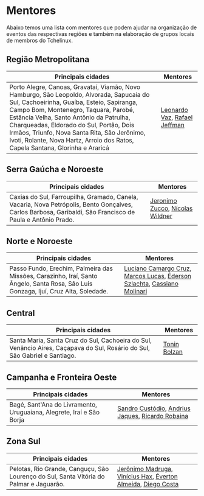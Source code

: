 Mentores
========

Abaixo temos uma lista com mentores que podem ajudar na organização de eventos das respectivas regiões e também na elaboração de grupos locais de membros do Tchelinux.

## Região Metropolitana

| Principais cidades     | Mentores                                                                       |
|------------------------|--------------------------------------------------------------------------------|
| Porto Alegre, Canoas, Gravataí, Viamão, Novo Hamburgo, São Leopoldo, Alvorada, Sapucaia do Sul, Cachoeirinha, Guaíba, Esteio, Sapiranga, Campo Bom, Montenegro, Taquara, Parobé, Estância Velha, Santo Antônio da Patrulha, Charqueadas, Eldorado do Sul, Portâo, Dois Irmãos, Triunfo, Nova Santa Rita, São Jerônimo, Ivoti, Rolante, Nova Hartz, Arroio dos Ratos, Capela Santana, Glorinha e Araricá | [Leonardo Vaz](https://people.tchelinux.org/leonardovaz), [Rafael Jeffman](https://people.tchelinux.org/rafasgj) |

## Serra Gaúcha e Noroeste

| Principais cidades     | Mentores                                                                       |
|------------------------|--------------------------------------------------------------------------------|
| Caxias do Sul, Farroupilha, Gramado, Canela, Vacaria, Nova Petrópolis, Bento Gonçalves, Carlos Barbosa, Garibaldi, São Francisco de Paula e Antônio Prado. |  [Jeronimo Zucco](https://people.tchelinux.org/jczucco), [Nícolas Wildner](https://people.tchelinux.org/nwildner) |

## Norte e Noroeste

| Principais cidades     | Mentores                                                                       |
|------------------------|--------------------------------------------------------------------------------|
| Passo Fundo, Erechim, Palmeira das Missões, Carazinho, Iraí, Santo Ângelo, Santa Rosa, São Luis Gonzaga, Ijuí, Cruz Alta, Soledade. | [Luciano Camargo Cruz](https://people.tchelinux.org/lccruz), [Marcos Lucas](https://people.tchelinux.org/marcoslucas), [Éderson Szlachta](https://people.tchelinux.org/edersonszlachta), [Cassiano Molinari](https://people.tchelinux.org/cassianomolinari) |

## Central

| Principais cidades     | Mentores                                                                       |
|------------------------|--------------------------------------------------------------------------------|
| Santa Maria, Santa Cruz do Sul, Cachoeira do Sul, Venâncio Aires, Caçapava do Sul, Rosário do Sul, São Gabriel e Santiago. | [Tonin Bolzan](https://people.tchelinux.org/toninbolzan) | 

## Campanha e Fronteira Oeste

| Principais cidades     | Mentores                                                                       |
|------------------------|--------------------------------------------------------------------------------|
| Bagé, Sant'Ana do Livramento, Uruguaiana, Alegrete, Iraí e São Borja | [Sandro Custódio](https://people.tchelinux.org/sandrocustodio), [Andrius Jaques](https://people.tchelinux.org/andriusjaques), [Ricardo Robaina](https://people.tchelinux.org/rrobaina) |

## Zona Sul

| Principais cidades     | Mentores                                                                       |
|------------------------|--------------------------------------------------------------------------------|
| Pelotas, Rio Grande, Canguçu, São Lourenço do Sul, Santa Vitória do Palmar e Jaguarão. | [Jerônimo Madruga](https://people.tchelinux.org/jmmadruga), [Vinícius Hax](https://people.tchelinux.org/viniciushax), [Éverton Almeida](https://people.tchelinux.org/evertonalmeida), [Diego Costa](https://people.tchelinux.org/diegocosta) |               


